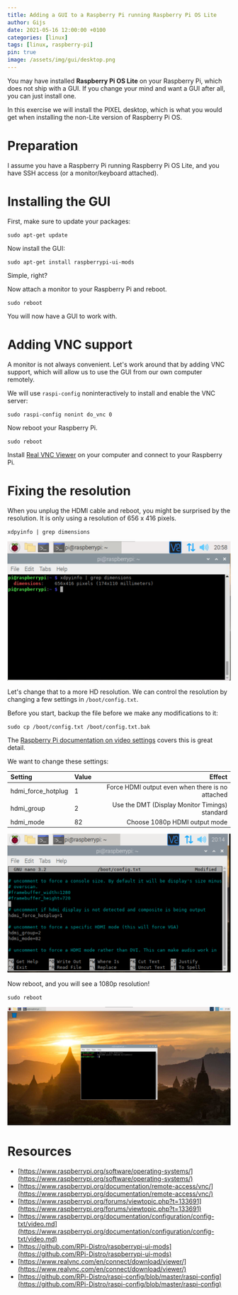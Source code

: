 ```yaml
---
title: Adding a GUI to a Raspberry Pi running Raspberry Pi OS Lite
author: Gijs
date: 2021-05-16 12:00:00 +0100
categories: [linux]
tags: [linux, raspberry-pi]
pin: true
image: /assets/img/gui/desktop.png
---
```


You may have installed **Raspberry Pi OS Lite** on your Raspberry Pi, which does not ship with a GUI.
If you change your mind and want a GUI after all, you can just install one.

In this exercise we will install the PIXEL desktop, which is what you would get when installing the non-Lite version of Raspberry Pi OS.

# Preparation

I assume you have a Raspberry Pi running Raspberry Pi OS Lite, and you have SSH access (or a monitor/keyboard attached).

# Installing the GUI

First, make sure to update your packages:

```terminal
sudo apt-get update
```

Now install the GUI:

```terminal
sudo apt-get install raspberrypi-ui-mods
```

Simple, right?

Now attach a monitor to your Raspberry Pi and reboot.

```terminal
sudo reboot
```

You will now have a GUI to work with.

# Adding VNC support

A monitor is not always convenient. Let's work around that by adding VNC support, which will allow us to use the GUI
from our own computer remotely.

We will use `raspi-config` noninteractively to install and enable the VNC server:

```terminal
sudo raspi-config nonint do_vnc 0
```

Now reboot your Raspberry Pi.

```terminal
sudo reboot
```

Install [Real VNC Viewer](https://www.realvnc.com/en/connect/download/viewer/) on your computer and connect to your Raspberry Pi.

# Fixing the resolution

When you unplug the HDMI cable and reboot, you might be surprised by the resolution. It is only using a resolution of 656 x 416 pixels.

```terminal
xdpyinfo | grep dimensions
```

![Low resolution](/assets/img/gui/low-res.png)

Let's change that to a more HD resolution. We can control the resolution by changing a few settings in `/boot/config.txt`.

Before you start, backup the file before we make any modifications to it:
```terminal
sudo cp /boot/config.txt /boot/config.txt.bak
```

The [Raspberry Pi documentation on video settings](https://www.raspberrypi.org/documentation/configuration/config-txt/video.md) covers this is great detail.

We want to change these settings:

| Setting                      | Value             | Effect                                           |
|:-----------------------------|:------------------|-------------------------------------------------:|
| hdmi_force_hotplug           | 1                 | Force HDMI output even when there is no attached |
| hdmi_group                   | 2                 | Use the DMT (Display Monitor Timings) standard   |
| hdmi_mode                    | 82                | Choose 1080p HDMI output mode                 |


![config changes](/assets/img/gui/config.png)

Now reboot, and you will see a 1080p resolution!

```terminal
sudo reboot
```

![1080p resolution](/assets/img/gui/high-res.png)


# Resources
- [https://www.raspberrypi.org/software/operating-systems/](https://www.raspberrypi.org/software/operating-systems/)
- [https://www.raspberrypi.org/documentation/remote-access/vnc/](https://www.raspberrypi.org/documentation/remote-access/vnc/)
- [https://www.raspberrypi.org/forums/viewtopic.php?t=133691](https://www.raspberrypi.org/forums/viewtopic.php?t=133691)
- [https://www.raspberrypi.org/documentation/configuration/config-txt/video.md](https://www.raspberrypi.org/documentation/configuration/config-txt/video.md)
- [https://github.com/RPi-Distro/raspberrypi-ui-mods](https://github.com/RPi-Distro/raspberrypi-ui-mods)
- [https://www.realvnc.com/en/connect/download/viewer/](https://www.realvnc.com/en/connect/download/viewer/)
- [https://github.com/RPi-Distro/raspi-config/blob/master/raspi-config](https://github.com/RPi-Distro/raspi-config/blob/master/raspi-config)

[^footnote]: The footnote source.

